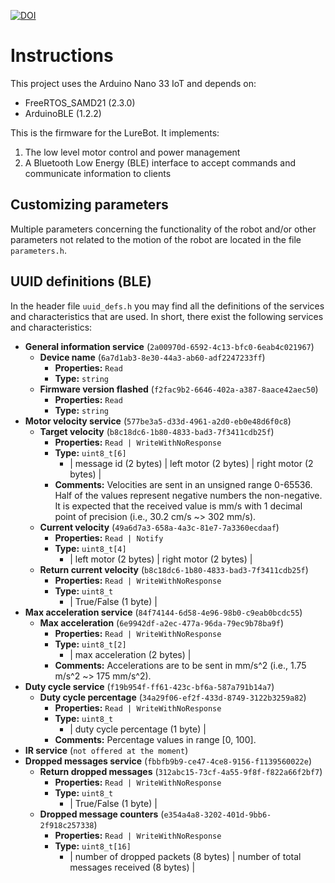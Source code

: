 [![DOI](https://zenodo.org/badge/DOI/10.5281/zenodo.7802053.svg)](https://doi.org/10.5281/zenodo.7802053)

# Instructions

This project uses the Arduino Nano 33 IoT and depends on:

- FreeRTOS_SAMD21 (2.3.0)
- ArduinoBLE (1.2.2)

This is the firmware for the LureBot. It implements:

1. The low level motor control and power management
2. A Bluetooth Low Energy (BLE) interface to accept commands and communicate information to clients
## Customizing parameters

Multiple parameters concerning the functionality of the robot and/or other parameters not related to the motion of the robot are located in the file `parameters.h`.

## UUID definitions (BLE) 

In the header file `uuid_defs.h` you may find all the definitions of the services and characteristics that are used. In short, there exist the following services and characteristics:

- **General information service** (`2a00970d-6592-4c13-bfc0-6eab4c021967`)
    - **Device name** (`6a7d1ab3-8e30-44a3-ab60-adf2247233ff`)
      - **Properties:** `Read`
      - **Type:** `string`
    - **Firmware version flashed** (`f2fac9b2-6646-402a-a387-8aace42aec50`)
      - **Properties:** `Read`
      - **Type:** `string`
- **Motor velocity service** (`577be3a5-d33d-4961-a2d0-eb0e48d6f0c8`)
  - **Target velocity** (`b8c18dc6-1b80-4833-bad3-7f3411cdb25f`)
      - **Properties:** `Read | WriteWithNoResponse`
      - **Type:** `uint8_t[6]`
        - | message id (2 bytes) | left motor (2 bytes) | right motor (2 bytes) |
      - **Comments:** Velocities are sent in an unsigned range 0-65536. Half of the values represent negative numbers the non-negative. It is expected that the received value is mm/s with 1 decimal point of precision (i.e., 30.2 cm/s ~> 302 mm/s).
  - **Current velocity** (`49a6d7a3-658a-4a3c-81e7-7a3360ecdaaf`)
    - **Properties:** `Read | Notify`
    - **Type:** `uint8_t[4]`
      - | left motor (2 bytes) | right motor (2 bytes) |
  - **Return current velocity** (`b8c18dc6-1b80-4833-bad3-7f3411cdb25f`)
    - **Properties:** `Read | WriteWithNoResponse`
    - **Type:** `uint8_t`
      - | True/False (1 byte) |
- **Max acceleration service** (`84f74144-6d58-4e96-98b0-c9eab0bcdc55`)
  - **Max acceleration** (`6e9942df-a2ec-477a-96da-79ec9b78ba9f`)
    - **Properties:** `Read | WriteWithNoResponse`
    - **Type:** `uint8_t[2]`
      - | max acceleration (2 bytes) |
    - **Comments:** Accelerations are to be sent in mm/s^2 (i.e., 1.75 m/s^2 ~> 175 mm/s^2).
- **Duty cycle service** (`f19b954f-ff61-423c-bf6a-587a791b14a7`)
  - **Duty cycle percentage** (`34a29f06-ef2f-433d-8749-3122b3259a82`)
    - **Properties:** `Read | WriteWithNoResponse`
    - **Type:** `uint8_t`
      - | duty cycle percentage (1 byte) |
    - **Comments:** Percentage values in range [0, 100].
- **IR service** (`not offered at the moment`)
- **Dropped messages service** (`fbbfb9b9-ce47-4ce8-9156-f1139560022e`)
  - **Return dropped messages** (`312abc15-73cf-4a55-9f8f-f822a66f2bf7`)
    - **Properties:** `Read | WriteWithNoResponse`
    - **Type:** `uint8_t`
      - | True/False (1 byte) |
  - **Dropped message counters** (`e354a4a8-3202-401d-9bb6-2f918c257338`)
    - **Properties:** `Read | WriteWithNoResponse`
    - **Type:** `uint8_t[16]`
      - | number of dropped packets (8 bytes) | number of total messages received (8 bytes) |
